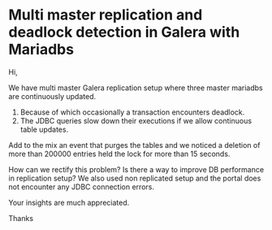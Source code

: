 # Multi master replication and deadlock detection in Galera with Mariadbs

Hi,

We have multi master Galera replication setup where three master mariadbs are continuously updated. 
1. Because of which occasionally a transaction encounters deadlock. 
2. The JDBC queries slow down their executions if we allow continuous table updates.

Add to the mix an event that purges the tables and we noticed a deletion of more than 200000 entries held the lock for more than 15 seconds.

How can we rectify this problem?
 Is there a way to improve DB performance in replication setup?
We also used non replicated setup and the portal does not encounter any JDBC connection errors.

Your insights are much appreciated.

Thanks